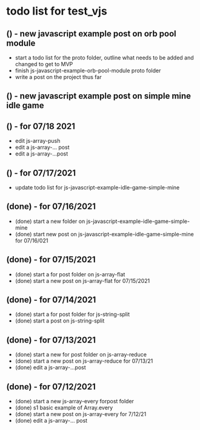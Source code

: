 # todo list for test_vjs

## () - new javascript example post on orb pool module
* start a todo list for the proto folder, outline what needs to be added and changed to get to MVP
* finish js-javascript-example-orb-pool-module proto folder
* write a post on the project thus far

## () - new javascript example post on simple mine idle game

## () - for 07/18 2021
* edit js-array-push
* edit a js-array-... post
* edit a js-array-...post

## () - for 07/17/2021
* update todo list for js-javascript-example-idle-game-simple-mine

## (done) - for 07/16/2021
* (done) start a new folder on js-javascript-example-idle-game-simple-mine
* (done) start new post on js-javascript-example-idle-game-simple-mine for 07/16/021

## (done) - for 07/15/2021
* (done) start a for post folder on js-array-flat
* (done) start a new post on js-array-flat for 07/15/2021

## (done) - for 07/14/2021
* (done) start a for post folder for js-string-split
* (done) start a post on js-string-split

## (done) - for 07/13/2021
* (done) start a new for post folder on js-array-reduce
* (done) start a new post on js-array-reduce for 07/13/21
* (done) edit a js-array-...post

## (done) - for 07/12/2021
* (done) start a new js-array-every forpost folder
* (done) s1 basic example of Array.every
* (done) start a new post on js-array-every for 7/12/21
* (done) edit a js-array-... post
